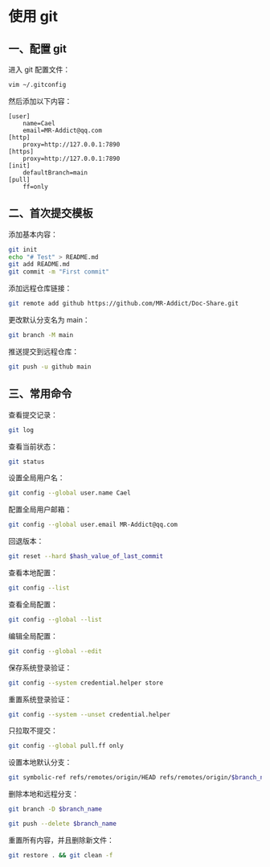 # 使用 git

## 一、配置 git

进入 git 配置文件：

```sh
vim ~/.gitconfig
```

然后添加以下内容：

```
[user]
    name=Cael
    email=MR-Addict@qq.com
[http]
    proxy=http://127.0.0.1:7890
[https]
    proxy=http://127.0.0.1:7890
[init]
    defaultBranch=main
[pull]
    ff=only
```

## 二、首次提交模板

添加基本内容：

```sh
git init
echo "# Test" > README.md
git add README.md
git commit -m "First commit"
```

添加远程仓库链接：

```sh
git remote add github https://github.com/MR-Addict/Doc-Share.git
```

更改默认分支名为 main：

```sh
git branch -M main
```

推送提交到远程仓库：

```sh
git push -u github main
```

## 三、常用命令

查看提交记录：

```sh
git log
```

查看当前状态：

```sh
git status
```

设置全局用户名：

```sh
git config --global user.name Cael
```

配置全局用户邮箱：

```sh
git config --global user.email MR-Addict@qq.com
```

回退版本：

```sh
git reset --hard $hash_value_of_last_commit
```

查看本地配置：

```sh
git config --list
```

查看全局配置：

```sh
git config --global --list
```

编辑全局配置：

```sh
git config --global --edit
```

保存系统登录验证：

```sh
git config --system credential.helper store
```

重置系统登录验证：

```sh
git config --system --unset credential.helper
```

只拉取不提交：

```sh
git config --global pull.ff only
```

设置本地默认分支：

```sh
git symbolic-ref refs/remotes/origin/HEAD refs/remotes/origin/$branch_name
```

删除本地和远程分支：

```sh
git branch -D $branch_name
```

```sh
git push --delete $branch_name
```

重置所有内容，并且删除新文件：

```sh
git restore . && git clean -f
```
